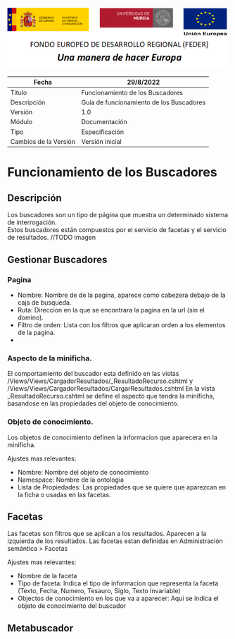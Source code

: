![](./media/CabeceraDocumentosMD.png)

| Fecha                 | 29/8/2022                                |
| --------------------- | ---------------------------------------- |
| Título                | Funcionamiento de los Buscadores         |
| Descripción           | Guía de funcionamiento de los Buscadores |
| Versión               | 1.0                                      |
| Módulo                | Documentación                            |
| Tipo                  | Especificación                           |
| Cambios de la Versión | Versión inicial                          |

# Funcionamiento de los Buscadores

## Descripción
Los buscadores son un tipo de página que muestra un determinado sistema de interrogación.  
Estos buscadores están compuestos por el servicio de facetas y el servicio de resultados. 
//TODO imagen

## Gestionar Buscadores

### Pagina
- Nombre: Nombre de de la pagina, aparece como cabezera debajo de la caja de busqueda.
- Ruta: Direccion en la que se encontrara la pagina en la url (sin el domino).
- Filtro de orden: Lista con los filtros que aplicaran orden a los elementos de la pagina.
- 
### Aspecto de la minificha.
El comportamiento del buscador esta definido en las vistas /Views/Views/CargadorResultados/_ResultadoRecurso.cshtml y /Views/Views/CargadorResultados/CargarResultados.cshtml
En la vista _ResultadoRecurso.cshtml se define el aspecto que tendra la minificha, basandose en las propiedades del objeto de conocimiento.
### Objeto de conocimiento.
Los objetos de conocimiento definen la informacion que aparecera en la minificha.

Ajustes mas relevantes:
- Nombre: Nombre del objeto de conocimiento
- Namespace: Nombre de la ontologia 
- Lista de Propiedades: Las propiedades que se quiere que aparezcan en la ficha o usadas en las facetas.


## Facetas 
Las facetas son filtros que se aplican a los resultados. Aparecen a la izquierda de los resultados.
Las facetas estan definidas en Administración semántica > Facetas

Ajustes mas relevantes:
- Nombre de la faceta
- Tipo de faceta: Indica el tipo de informacion que representa la faceta (Texto, Fecha, Numero, Tesauro, Siglo, Texto Invariable)
- Objectos de conocimiento en los que va a aparecer: Aqui se indica el objeto de conocimiento del buscador

## Metabuscador
